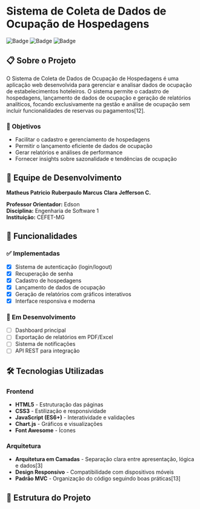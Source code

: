 # Sistema de Coleta de Dados de Ocupação de Hospedagens

![Badge](https://img.shields.io/badge/Status-Em%20Desenvolvimento-yellow)
![Badge](https://img.shields.io/badge/Linguagem-HTML%2FCSS%2FJS-blue)
![Badge](https://img.shields.io/badge/Disciplina-Engenharia%20de%20Software%201-green)

## 📋 Sobre o Projeto

O Sistema de Coleta de Dados de Ocupação de Hospedagens é uma aplicação web desenvolvida para gerenciar e analisar dados de ocupação de estabelecimentos hoteleiros. O sistema permite o cadastro de hospedagens, lançamento de dados de ocupação e geração de relatórios analíticos, focando exclusivamente na gestão e análise de ocupação sem incluir funcionalidades de reservas ou pagamentos[12].

### 🎯 Objetivos

- Facilitar o cadastro e gerenciamento de hospedagens
- Permitir o lançamento eficiente de dados de ocupação
- Gerar relatórios e análises de performance
- Fornecer insights sobre sazonalidade e tendências de ocupação

## 👥 Equipe de Desenvolvimento

 **Matheus Patricio**
 **Ruberpaulo Marcus**
 **Clara**
 **Jefferson C.**

**Professor Orientador:** Edson  
**Disciplina:** Engenharia de Software 1  
**Instituição:** CEFET-MG

## 🚀 Funcionalidades

### ✅ Implementadas
- [x] Sistema de autenticação (login/logout)
- [x] Recuperação de senha
- [x] Cadastro de hospedagens
- [x] Lançamento de dados de ocupação
- [x] Geração de relatórios com gráficos interativos
- [x] Interface responsiva e moderna

### 🔄 Em Desenvolvimento
- [ ] Dashboard principal
- [ ] Exportação de relatórios em PDF/Excel
- [ ] Sistema de notificações
- [ ] API REST para integração

## 🛠️ Tecnologias Utilizadas

### Frontend
- **HTML5** - Estruturação das páginas
- **CSS3** - Estilização e responsividade
- **JavaScript (ES6+)** - Interatividade e validações
- **Chart.js** - Gráficos e visualizações
- **Font Awesome** - Ícones

### Arquitetura
- **Arquitetura em Camadas** - Separação clara entre apresentação, lógica e dados[3]
- **Design Responsivo** - Compatibilidade com dispositivos móveis
- **Padrão MVC** - Organização do código seguindo boas práticas[13]

## 📁 Estrutura do Projeto

